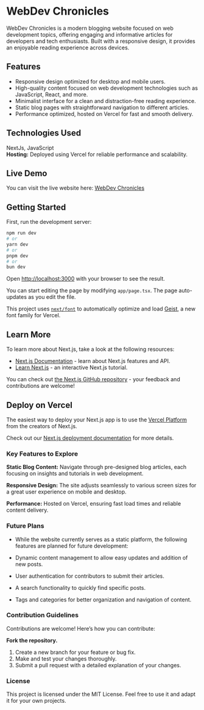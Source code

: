 # WebDev Chronicles

WebDev Chronicles is a modern blogging website focused on web development topics, offering engaging and informative articles for developers and tech enthusiasts. Built with a responsive design, it provides an enjoyable reading experience across devices.

## Features
- Responsive design optimized for desktop and mobile users.
- High-quality content focused on web development technologies such as JavaScript, React, and more.
- Minimalist interface for a clean and distraction-free reading experience.
- Static blog pages with straightforward navigation to different articles.
- Performance optimized, hosted on Vercel for fast and smooth delivery.

## Technologies Used
 NextJs, JavaScript  
**Hosting:** Deployed using Vercel for reliable performance and scalability.

## Live Demo
You can visit the live website here: [WebDev Chronicles](https://webdevchronicles.vercel.app/)

## Getting Started

First, run the development server:

```bash
npm run dev
# or
yarn dev
# or
pnpm dev
# or
bun dev
```

Open [http://localhost:3000](http://localhost:3000) with your browser to see the result.

You can start editing the page by modifying `app/page.tsx`. The page auto-updates as you edit the file.

This project uses [`next/font`](https://nextjs.org/docs/app/building-your-application/optimizing/fonts) to automatically optimize and load [Geist](https://vercel.com/font), a new font family for Vercel.

## Learn More

To learn more about Next.js, take a look at the following resources:

- [Next.js Documentation](https://nextjs.org/docs) - learn about Next.js features and API.
- [Learn Next.js](https://nextjs.org/learn) - an interactive Next.js tutorial.

You can check out [the Next.js GitHub repository](https://github.com/vercel/next.js) - your feedback and contributions are welcome!

## Deploy on Vercel

The easiest way to deploy your Next.js app is to use the [Vercel Platform](https://vercel.com/new?utm_medium=default-template&filter=next.js&utm_source=create-next-app&utm_campaign=create-next-app-readme) from the creators of Next.js.

Check out our [Next.js deployment documentation](https://nextjs.org/docs/app/building-your-application/deploying) for more details.


### Key Features to Explore
**Static Blog Content:**
Navigate through pre-designed blog articles, each focusing on insights and tutorials in web development.

**Responsive Design:**
The site adjusts seamlessly to various screen sizes for a great user experience on mobile and desktop.

**Performance:**
Hosted on Vercel, ensuring fast load times and reliable content delivery.

### Future Plans
- While the website currently serves as a static platform, the following features are planned for future development:

- Dynamic content management to allow easy updates and addition of new posts.
- User authentication for contributors to submit their articles.
- A search functionality to quickly find specific posts.
- Tags and categories for better organization and navigation of content.

### Contribution Guidelines
Contributions are welcome! Here’s how you can contribute:

**Fork the repository.**

1. Create a new branch for your feature or bug fix.  
2. Make and test your changes thoroughly.  
3. Submit a pull request with a detailed explanation of your changes.  

### License
This project is licensed under the MIT License. Feel free to use it and adapt it for your own projects.
